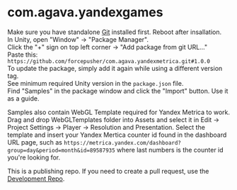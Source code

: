 # com.agava.yandexgames  
  
Make sure you have standalone [Git](https://git-scm.com/downloads) installed first. Reboot after insallation.    
In Unity, open "Window" -> "Package Manager".  
Click the "+" sign on top left corner -> "Add package from git URL..."  
Paste this: `https://github.com/forcepusher/com.agava.yandexmetrica.git#1.0.0`  
To update the package, simply add it again while using a different version tag.  
See minimum required Unity version in the `package.json` file.  
Find "Samples" in the package window and click the "Import" button. Use it as a guide.  
  
Samples also contain WebGL Template required for Yandex Metrica to work.  
Drag and drop WebGLTemplates folder into Assets and select it in Edit -> Project Settings -> Player -> Resolution and Presentation. Select the template and insert your Yandex Mertica counter id found in the dashboard URL page, such as `https://metrica.yandex.com/dashboard?group=day&period=month&id=89587935` where last numbers is the counter id you're looking for. 
  
This is a publishing repo. If you need to create a pull request, use the [Development Repo](https://github.com/forcepusher/YandexGamesUnity).
